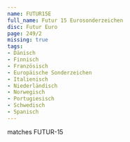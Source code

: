 ```yaml
---
name: FUTUR15E
full_name: Futur 15 Eurosonderzeichen
disc: Futur Euro
page: 249/2
missing: true
tags:
- Dänisch
- Finnisch
- Französisch
- Europäische Sonderzeichen
- Italienisch
- Niederländisch
- Norwegisch
- Portugiesisch
- Schwedisch
- Spanisch
---
```

matches FUTUR-15
